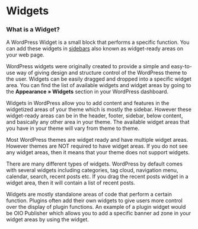 # Widgets

### What is a Widget?

A WordPress Widget is a small block that performs a specific function. You can add these widgets in [sidebars](http://www.wpbeginner.com/glossary/sidebar/) also known as widget-ready areas on your web page.

WordPress widgets were originally created to provide a simple and easy-to-use way of giving design and structure control of the WordPress theme to the user. Widgets can be easily dragged and dropped into a specific widget area. You can find the list of available widgets and widget areas by going to the **Appearance » Widgets** section in your WordPress dashboard.

Widgets in WordPress allow you to add content and features in the widgetized areas of your theme which is mostly the sidebar. However these widget-ready areas can be in the header, footer, sidebar, below content, and basically any other area in your theme. The available widget areas that you have in your theme will vary from theme to theme.

Most WordPress themes are widget ready and have multiple widget areas. However themes are NOT required to have widget areas. If you do not see any widget areas, then it means that your theme does not support widgets.

There are many different types of widgets. WordPress by default comes with several widgets including categories, tag cloud, navigation menu, calendar, search, recent posts etc. If you drag the recent posts widget in a widget area, then it will contain a list of recent posts.

Widgets are mostly standalone areas of code that perform a certain function. Plugins often add their own widgets to give users more control over the display of plugin functions. An example of a plugin widget would be OIO Publisher which allows you to add a specific banner ad zone in your widget areas by using the widget.

